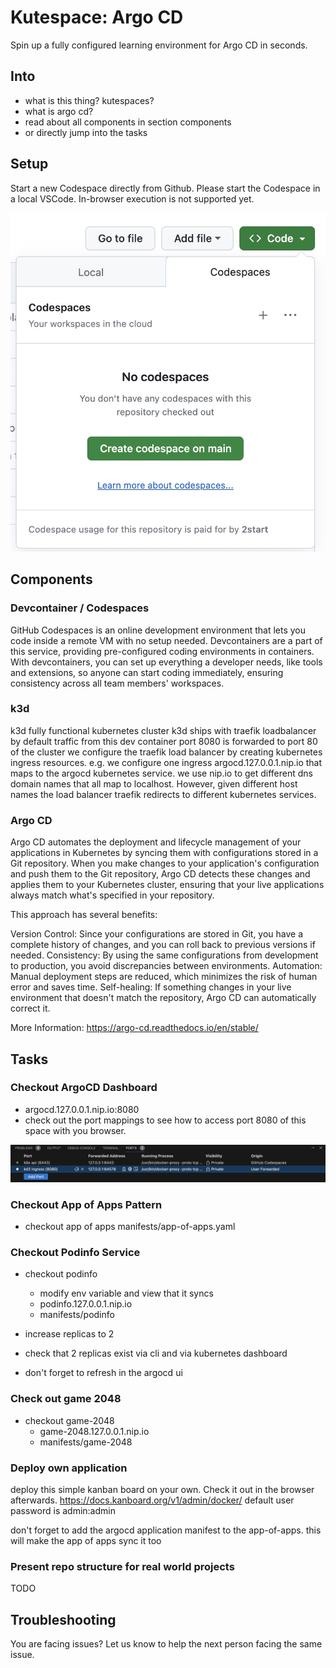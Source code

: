 # Kutespace: Argo CD

Spin up a fully configured learning environment for Argo CD in seconds.

## Into
- what is this thing? kutespaces?
- what is argo cd?
- read about all components in section components
- or directly jump into the tasks

## Setup

Start a new Codespace directly from Github. Please start the Codespace in a local VSCode. In-browser execution is not supported yet.

![Start Codespace](docs/images/start-codespace.jpg)


## Components

### Devcontainer / Codespaces

GitHub Codespaces is an online development environment that lets you code inside a remote VM with no setup needed. Devcontainers are a part of this service, providing pre-configured coding environments in containers. With devcontainers, you can set up everything a developer needs, like tools and extensions, so anyone can start coding immediately, ensuring consistency across all team members' workspaces.

### k3d
k3d fully functional kubernetes cluster
k3d ships with traefik loadbalancer by default
traffic from this dev container port 8080 is forwarded to port 80 of the cluster
we configure the traefik load balancer by creating kubernetes ingress resources.
e.g. we configure one ingress argocd.127.0.0.1.nip.io that maps to the argocd kubernetes service.
we use nip.io to get different dns domain names that all map to localhost. However, given different host names the load balancer traefik redirects to different kubernetes services.

### Argo CD

Argo CD automates the deployment and lifecycle management of your applications in Kubernetes by syncing them with configurations stored in a Git repository. When you make changes to your application's configuration and push them to the Git repository, Argo CD detects these changes and applies them to your Kubernetes cluster, ensuring that your live applications always match what's specified in your repository.

This approach has several benefits:

Version Control: Since your configurations are stored in Git, you have a complete history of changes, and you can roll back to previous versions if needed.
Consistency: By using the same configurations from development to production, you avoid discrepancies between environments.
Automation: Manual deployment steps are reduced, which minimizes the risk of human error and saves time.
Self-healing: If something changes in your live environment that doesn't match the repository, Argo CD can automatically correct it.

More Information: https://argo-cd.readthedocs.io/en/stable/

## Tasks

### Checkout ArgoCD Dashboard
- argocd.127.0.0.1.nip.io:8080
- check out the port mappings to see how to access port 8080 of this space with you browser.

![Image](docs/images/portforwarding.jpg)

### Checkout App of Apps Pattern
- checkout app of apps
manifests/app-of-apps.yaml

### Checkout Podinfo Service
- checkout podinfo
    - modify env variable and view that it syncs
    - podinfo.127.0.0.1.nip.io
    - manifests/podinfo

- increase replicas to 2
- check that 2 replicas exist via cli and via kubernetes dashboard

- don't forget to refresh in the argocd ui

### Check out game 2048
- checkout game-2048
    - game-2048.127.0.0.1.nip.io
    - manifests/game-2048


### Deploy own application
deploy this simple kanban board on your own. Check it out in the browser afterwards.
https://docs.kanboard.org/v1/admin/docker/
default user password is admin:admin

don't forget to add the argocd application manifest to the app-of-apps.
this will make the app of apps sync it too

### Present repo structure for real world projects
TODO

## Troubleshooting

You are facing issues? Let us know to help the next person facing the same issue.
